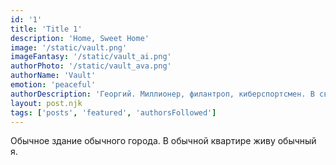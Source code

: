 ```yaml
---
id: '1'
title: 'Title 1'
description: 'Home, Sweet Home'
image: '/static/vault.png'
imageFantasy: '/static/vault_ai.png'
authorPhoto: '/static/vault_ava.png'
authorName: 'Vault'
emotion: 'peaceful'
authorDescription: 'Георгий. Миллионер, филантроп, киберспортсмен. В свободное время занимается хоккеем, футболом, волейболом, баскетболом, самбо, сумо, балетом, боксом, шахматами, покером, музыкой и репом. Также прыгает с парашютом и без, занимается маржинальной торговлей, поднял несколько тысяч на акциях крупных супермаркетов, умеет читать двоичный код, единичный тоже. Постоянно занятой человек. Горжусь.'
layout: post.njk
tags: ['posts', 'featured', 'authorsFollowed']
---
```


Обычное здание обычного города. В обычной квартире живу обычный я.

